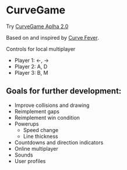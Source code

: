 # CurveGame

Try [CurveGame Aplha 2.0](http://olekristian.com/projects/curvegame/)

Based on and inspired by [Curve Fever](http://curvefever.io/).

Controls for local multiplayer
* Player 1: ←, →
* Player 2: A, D
* Player 3: B, M

## Goals for further development:
* Improve collisions and drawing
* Reimplement gaps
* Reimplement win condition
* Powerups
  * Speed change
  * Line thickness
* Countdowns and direction indicators
* Online multiplayer
* Sounds
* User profiles

